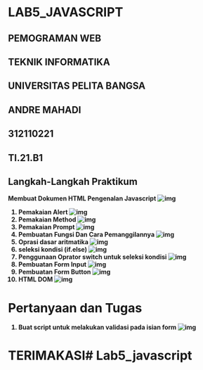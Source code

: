 # LAB5_JAVASCRIPT
## PEMOGRAMAN WEB
## TEKNIK INFORMATIKA
## UNIVERSITAS PELITA BANGSA
##
## ANDRE MAHADI
## 312110221
## TI.21.B1

## Langkah-Langkah Praktikum
<b>Membuat Dokumen HTML Pengenalan Javascript<b>
![img](SS/ss1.png)
1. Pemakaian Alert
![img](SS/ss2.png)
2. Pemakaian Method
![img](SS/ss3.png)
3. Pemakaian Prompt
![img](SS/ss4.png)
4. Pembuatan Fungsi Dan Cara Pemanggilannya
![img](SS/ss5.png)
5. Oprasi dasar aritmatika
![img](SS/ss6.png)
6. seleksi kondisi (if.else)
![img](SS/ss7.png)
7. Penggunaan Oprator switch untuk seleksi kondisi
![img](SS/ss8.png)
8. Pembuatan Form Input
![img](SS/ss9.png)
9. Pembuatan Form Button
![img](SS/ss10.png)
10. HTML DOM
![img](SS/ss11.png)
# Pertanyaan dan Tugas
1. Buat script untuk melakukan validasi pada isian form
![img](SS/Tugas_validasi.png)
# TERIMAKASI# Lab5_javascript